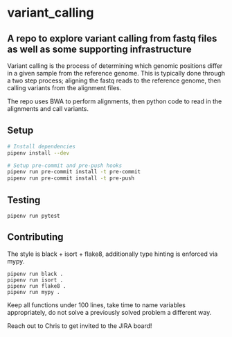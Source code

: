 # variant_calling
## A repo to explore variant calling from fastq files as well as some supporting infrastructure
Variant calling is the process of determining which genomic positions differ in a given sample from the reference genome.
This is typically done through a two step process; aligning the fastq reads to the reference genome, then calling variants
from the alignment files.

The repo uses BWA to perform alignments, then python code to read in the alignments and call variants.

## Setup
```sh
# Install dependencies
pipenv install --dev

# Setup pre-commit and pre-push hooks
pipenv run pre-commit install -t pre-commit
pipenv run pre-commit install -t pre-push
```

## Testing
```
pipenv run pytest
```

## Contributing
The style is black + isort + flake8, additionally type hinting is enforced via mypy. 

```
pipenv run black .
pipenv run isort .
pipenv run flake8 .
pipenv run mypy .
```

Keep all functions under 100 lines, take time to name variables appropriately, do not solve a previously
solved problem a different way.

Reach out to Chris to get invited to the JIRA board! 

